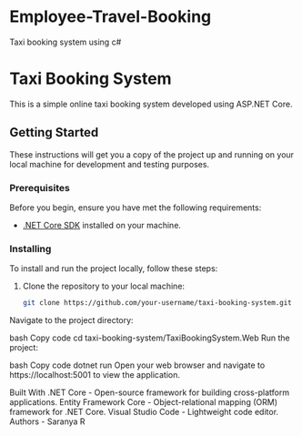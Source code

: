 # Employee-Travel-Booking
Taxi booking system using c#
# Taxi Booking System

This is a simple online taxi booking system developed using ASP.NET Core.
## Getting Started

These instructions will get you a copy of the project up and running on your local machine for development and testing purposes.

### Prerequisites

Before you begin, ensure you have met the following requirements:
* [.NET Core SDK](https://dotnet.microsoft.com/download) installed on your machine.

### Installing

To install and run the project locally, follow these steps:

1. Clone the repository to your local machine:
   ```bash
   git clone https://github.com/your-username/taxi-booking-system.git
Navigate to the project directory:

bash
Copy code
cd taxi-booking-system/TaxiBookingSystem.Web
Run the project:

bash
Copy code
dotnet run
Open your web browser and navigate to https://localhost:5001 to view the application.

Built With
.NET Core - Open-source framework for building cross-platform applications.
Entity Framework Core - Object-relational mapping (ORM) framework for .NET Core.
Visual Studio Code - Lightweight code editor.
Authors - Saranya R 
